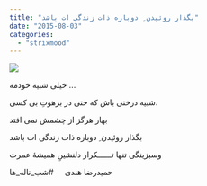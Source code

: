 ```yaml
---
title: "بگذار روئیدن ِ دوباره ذات زندگی ات باشد"
date: "2015-08-03"
categories: 
  - "strixmood"
---
```


![](http://localhost/wp-content/uploads/2015/08/11032914_415992018580429_900966996_n.jpg)

خیلی شبیه خودمه ...

شبیه درختی باش که حتی در برهوتِ بی کسی،

بهار هرگز از چشمش نمی افتد

بگذار روئیدن ِ دوباره ذات زندگی ات باشد

وسبزینگی تنها تــــــکرار دلنشینِ همیشۀ عمرت

حمیدرضا هندی     #شب\_ناله\_ها
